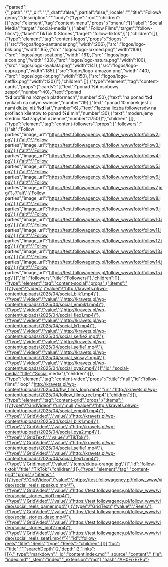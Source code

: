 {"parsed":{"_path":"/","_dir":"","_draft":false,"_partial":false,"_locale":"","title":"FollowAgency","description":"","body":{"type":"root","children":[{"type":"element","tag":"content-menu","props":{":menu":"[{\"label\":\"Social Media\",\"target\":\"social-media\"},{\"label\":\"Follow Films\",\"target\":\"follow-films\"},{\"label\":\"TikTok & Stories\",\"target\":\"follow-tiktok\"}]"},"children":[]},{"type":"element","tag":"content-logos","props":{":logos":"[{\"src\":\"logos/logo-santander.png\",\"width\":206},{\"src\":\"logos/logo-blik.png\",\"width\":85},{\"src\":\"logos/logo-luxmed.png\",\"width\":109},{\"src\":\"logos/logo-seat.png\",\"width\":161},{\"src\":\"logos/logo-alcon.png\",\"width\":133},{\"src\":\"logos/logo-natura.png\",\"width\":100},{\"src\":\"logos/logo-oyakata.png\",\"width\":141},{\"src\":\"logos/logo-cupra.png\",\"width\":185},{\"src\":\"logos/logo-amazon.png\",\"width\":140},{\"src\":\"logos/logo-lot.png\",\"width\":150},{\"src\":\"logos/logo-netflix.png\",\"width\":130}]"},"children":[]},{"type":"element","tag":"content-cards","props":{":cards":"[{\"text\":\"ponad <strong>%d</strong> osobowy zespół\",\"number\":40},{\"text\":\"ponad <br><strong>%d</strong> profili na różnych platformach\",\"number\":50},{\"text\":\"na ponad <strong>%d</strong> rynkach na całym świecie\",\"number\":19},{\"text\":\"ponad 10 marek jest z nami dłużej niż <span><strong>%d</strong> lat</span>\",\"number\":6},{\"text\":\"łączna liczba followersów na profilach klientów to ponad <span><strong>%d</strong> mln</span>\",\"number\":30},{\"text\":\"moderujemy średnio <strong>%d</strong> zapytań dziennie\",\"number\":1750}]"},"children":[]},{"type":"element","tag":"content-followers","props":{":followers":"[{\"alt\":\"Follow parties\",\"image_url\":\"https://test.followagency.pl/follow_www/foto/follow2.jpg\"},{\"alt\":\"Follow parties\",\"image_url\":\"https://test.followagency.pl/follow_www/foto/follow3.jpg\"},{\"alt\":\"Follow parties\",\"image_url\":\"https://test.followagency.pl/follow_www/foto/follow4.jpg\"},{\"alt\":\"Follow parties\",\"image_url\":\"https://test.followagency.pl/follow_www/foto/follow5.jpg\"},{\"alt\":\"Follow parties\",\"image_url\":\"https://test.followagency.pl/follow_www/foto/follow6.jpg\"},{\"alt\":\"Follow parties\",\"image_url\":\"https://test.followagency.pl/follow_www/foto/follow7.jpg\"},{\"alt\":\"Follow parties\",\"image_url\":\"https://test.followagency.pl/follow_www/foto/follow8.jpg\"},{\"alt\":\"Follow parties\",\"image_url\":\"https://test.followagency.pl/follow_www/foto/follow9.jpg\"},{\"alt\":\"Follow parties\",\"image_url\":\"https://test.followagency.pl/follow_www/foto/follow10.jpg\"},{\"alt\":\"Follow parties\",\"image_url\":\"https://test.followagency.pl/follow_www/foto/follow11.jpg\"},{\"alt\":\"Follow parties\",\"image_url\":\"https://test.followagency.pl/follow_www/foto/follow12.jpg\"},{\"alt\":\"Follow parties\",\"image_url\":\"https://test.followagency.pl/follow_www/foto/follow13.jpg\"},{\"alt\":\"Follow parties\",\"image_url\":\"https://test.followagency.pl/follow_www/foto/follow14.jpg\"},{\"alt\":\"Follow parties\",\"image_url\":\"https://test.followagency.pl/follow_www/foto/follow15.jpg\"}]","id":"followers","title":"Followersi"},"children":[]},{"type":"element","tag":"content-social","props":{":items":"[{\"type\":\"video\",\"value\":\"http://kravets.pl/wp-content/uploads/2025/04/social_blik1.mp4\"},{\"type\":\"video\",\"value\":\"http://kravets.pl/wp-content/uploads/2025/04/social_empik1.mp4\"},{\"type\":\"video\",\"value\":\"http://kravets.pl/wp-content/uploads/2025/04/social_flex1.mp4\"},{\"type\":\"video\",\"value\":\"http://kravets.pl/wp-content/uploads/2025/04/social_lx1.mp4\"},{\"type\":\"video\",\"value\":\"http://kravets.pl/wp-content/uploads/2025/04/social_selfie2.mp4\"},{\"type\":\"video\",\"value\":\"http://kravets.pl/wp-content/uploads/2025/04/social_selfie1.mp4\"},{\"type\":\"video\",\"value\":\"http://kravets.pl/wp-content/uploads/2025/04/social_sinsay1.mp4\"},{\"type\":\"video\",\"value\":\"http://kravets.pl/wp-content/uploads/2025/04/social_oya2.mp4\"}]","id":"social-media","title":"Social media"},"children":[]},{"type":"element","tag":"content-video","props":{":title":"null","id":"follow-films","loop":"http://kravets.pl/wp-content/uploads/2025/04/flw_films_loop.mp4","url":"http://kravets.pl/wp-content/uploads/2025/04/follow_films_reel.mp4"},"children":[]},{"type":"element","tag":"content-grid","props":{":items":"[{\"type\":\"GridVideo\",\"url\":null,\"value\":\"http://kravets.pl/wp-content/uploads/2025/04/social_empik1.mp4\"},{\"type\":\"GridVideo\",\"value\":\"http://kravets.pl/wp-content/uploads/2025/04/social_blik1.mp4\"},{\"type\":\"GridVideo\",\"value\":\"http://kravets.pl/wp-content/uploads/2025/04/social_oya2.mp4\"},{\"type\":\"GridText\",\"value\":\"TikTok\"},{\"type\":\"GridVideo\",\"value\":\"http://kravets.pl/wp-content/uploads/2025/04/social_selfie1.mp4\"},{\"type\":\"GridVideo\",\"value\":\"http://kravets.pl/wp-content/uploads/2025/04/social_flex1.mp4\"},{\"type\":\"GridImage\",\"value\":\"temp/ekipa-orange.jpg\"}]","id":"follow-tiktok","title":"TikTok"},"children":[]},{"type":"element","tag":"content-grid","props":{":items":"[{\"type\":\"GridVideo\",\"value\":\"https://test.followagency.pl/follow_www/video/social_reels_speakup.mp4\"},{\"type\":\"GridVideo\",\"value\":\"https://test.followagency.pl/follow_www/video/social_stories_biot1.mp4\"},{\"type\":\"GridVideo\",\"value\":\"https://test.followagency.pl/follow_www/video/social_reels_gamer.mp4\"},{\"type\":\"GridText\",\"value\":\"Reels\"},{\"type\":\"GridVideo\",\"value\":\"https://test.followagency.pl/follow_www/video/social_stories_daso.mp4\"},{\"type\":\"GridVideo\",\"value\":\"https://test.followagency.pl/follow_www/video/social_stories_biot2.mp4\"},{\"type\":\"GridVideo\",\"value\":\"https://test.followagency.pl/follow_www/video/social_reels_seat1.mp4\"}]","id":"follow-reels","title":"Reels","type":"Reels"},"children":[]}],"toc":{"title":"","searchDepth":2,"depth":2,"links":[]}},"_type":"markdown","_id":"content:index.md","_source":"content","_file":"index.md","_stem":"index","_extension":"md"},"hash":"AH0Fi7E7Pu"}